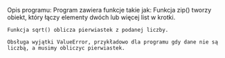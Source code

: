 Opis programu:
Program zawiera funkcje takie jak:
    Funkcja zip() tworzy obiekt, który łączy elementy dwóch lub więcej list w krotki.

    Funkcja sqrt() oblicza pierwiastek z podanej liczby.

    Obsługa wyjątki ValueError, przykładowo dla programu gdy dane nie są liczbą, a musimy obliczyc pierwiastek.